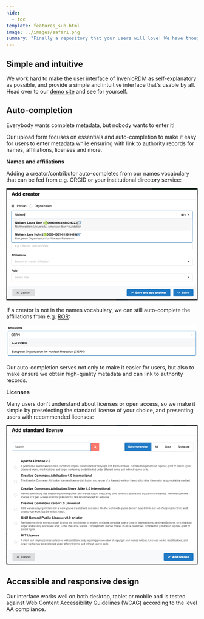 ```yaml
---
hide:
  - toc
template: features_sub.html
image: ../images/safari.png
summary: "Finally a repository that your users will love! We have thought hard about user experience for everyone: end-users, curators, system administrators, and developers. Expect more of your repository!"
---
```


## Simple and intuitive

We work hard to make the user interface of InvenioRDM as self-explanatory as possible, and provide a simple and intuitive interface that's usable by all. Head over to our [demo site](https://inveniordm.web.cern.ch) and see for yourself.

## Auto-completion

Everybody wants complete metadata, but nobody wants to enter it!

Our upload form focuses on essentials and auto-completion to make it easy for users to enter metadata while ensuring with link to authority records for names, affiliations, licenses and more.

**Names and affiliations**

Adding a creator/contributor auto-completes from our names vocabulary that can be fed from e.g. ORCID or your institutional directory service:

![Creator dialog.](imgs/creators.png)

If a creator is not in the names vocabulary, we can still auto-complete the affiliations from e.g. [ROR](https://ror.org):

![Creator dialog.](imgs/affiliations.png)

Our auto-completion serves not only to make it easier for users, but also to make ensure we obtain high-quality metadata and can link to authority records.

**Licenses**

Many users don't understand about licenses or open access, so we make it simple by preselecting the standard license of your choice, and presenting users with recommended licenses:

![License selection dialog](imgs/licenses.png)

## Accessible and responsive design

Our interface works well on both desktop, tablet or mobile and is tested against Web Content Accessibility Guidelines (WCAG) according to the level AA compliance.


